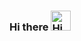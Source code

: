 <h3> Hi there <img alt="Hi" src="https://raw.githubusercontent.com/TheDudeThatCode/TheDudeThatCode/master/Assets/Hi.gif" width="32px" /> </h3>
